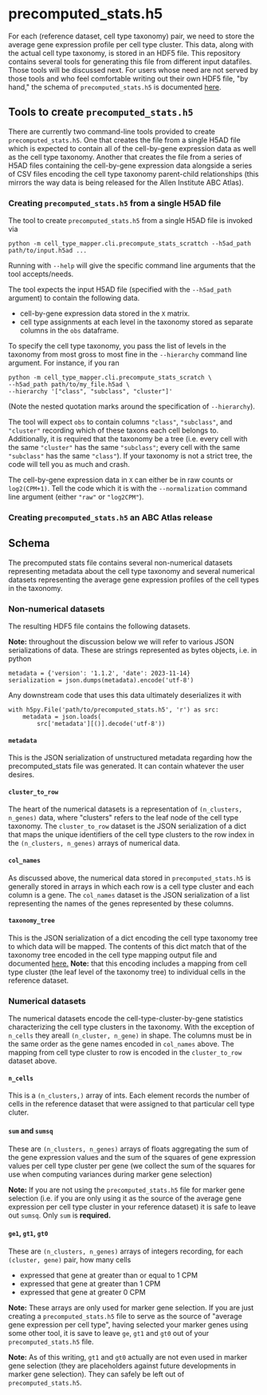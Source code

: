 # precomputed_stats.h5

For each (reference dataset, cell type taxonomy) pair, we need to store
the average gene expression profile per cell type cluster. This data, along
with the actual cell type taxonomy, is stored in an HDF5 file. This repository
contains several tools for generating this file from different input datafiles.
Those tools will be discussed next. For users whose need are not served
by those tools and who feel comfortable writing out their own HDF5 file,
"by hand," the schema of `precomputed_stats.h5` is documented [here](#Schema).

## Tools to create `precomputed_stats.h5`

There are currently two command-line tools provided to create
`precomputed_stats.h5`. One that creates the file from a single H5AD file
which is expected to contain all of the cell-by-gene expression data as well
as the cell type taxonomy. Another that creates the file from a series of
H5AD files containing the cell-by-gene expression data alongside a series of
CSV files encoding the cell type taxonomy parent-child relationships (this
mirrors the way data is being released for the Allen Institute ABC Atlas).

### Creating `precomputed_stats.h5` from a single H5AD file

The tool to create `precomputed_stats.h5` from a single H5AD file is invoked
via
```
python -m cell_type_mapper.cli.precompute_stats_scrattch --h5ad_path path/to/input.h5ad ...
```
Running with `--help` will give the specific command line arguments that the
tool accepts/needs.

The tool expects the input H5AD file (specified with the `--h5ad_path` argument)
to contain the following data.

- cell-by-gene expression data stored in the `X` matrix.
- cell type assignments at each level in the taxonomy stored as separate columns
in the `obs` dataframe.

To specify the cell type taxonomy, you pass the list of levels in the taxonomy
from most gross to most fine in the `--hierarchy` command line argument. For
instance, if you ran
```
python -m cell_type_mapper.cli.precompute_stats_scratch \
--h5ad_path path/to/my_file.h5ad \
--hierarchy '["class", "subclass", "cluster"]'
```
(Note the nested quotation marks around the specification of `--hierarchy`).

The tool will expect `obs` to contain columns `"class"`, `"subclass"`, and
`"cluster"` recording which of these taxons each cell belongs to. Additionally,
it is required that the taxonomy be a tree (i.e. every cell with the same
`"cluster"` has the same `"subclass"`; every cell with the same `"subclass"` has
the same `"class"`). If your taxonomy is not a strict tree, the code will
tell you as much and crash.

The cell-by-gene expression data in `X` can either be in raw counts or
`log2(CPM+1)`. Tell the code which it is with the `--normalization` command line
argument (either `"raw"` or `"log2CPM"`).


### Creating `precomputed_stats.h5` an ABC Atlas release


## Schema

The precomputed stats file contains several non-numerical datasets representing
metadata about the cell type taxonomy and several numerical datasets
representing the average gene expression profiles of the cell types in the
taxonomy.

### Non-numerical datasets

The resulting HDF5 file contains the following datasets.

**Note:** throughout the discussion below we will refer to various
JSON serializations of data. These are strings represented as bytes
objects, i.e. in python
```
metadata = {'version': '1.1.2', 'date': 2023-11-14}
serialization = json.dumps(metadata).encode('utf-8')
```
Any downstream code that uses this data ultimately deserializes it with
```
with h5py.File('path/to/precomputed_stats.h5', 'r') as src:
    metadata = json.loads(
        src['metadata'][()].decode('utf-8'))
```

#### `metadata`

This is the JSON serialization of unstructured metadata regarding how
the precomputed_stats file was generated. It can contain whatever the
user desires.

#### `cluster_to_row`

The heart of the numerical datasets is a representation of
`(n_clusters, n_genes)` data, where "clusters" refers to the leaf node
of the cell type taxonomy. The `cluster_to_row` dataset is the JSON
serialization of a dict that maps the unique identifiers of the cell
type clusters to the row index in the `(n_clusters, n_genes)` arrays
of numerical data.

#### `col_names`

As discussed above, the numerical data stored in `precomputed_stats.h5`
is generally stored in arrays in which each row is a cell type cluster
and each column is a gene. The `col_names` dataset is the JSON serialization
of a list representing the names of the genes represented by these columns.

#### `taxonomy_tree`

This is the JSON serialization of a dict encoding the cell type
taxonomy tree to which data will be mapped. The contents of this dict match
that of the taxonomy tree encoded in the cell type mapping output file and
documented
[here.](../output.md#taxonomy_tree) **Note:** that this encoding includes a
mapping from cell type cluster (the leaf level of the taxonomy tree) to
individual cells in the reference dataset.


### Numerical datasets

The numerical datasets encode the cell-type-cluster-by-gene statistics
characterizing the cell type clusters in the taxonomy. With the exception
of `n_cells` they areall `(n_cluster, n_gene)` in shape. The columns must
be in the same order as the gene names encoded in `col_names` above.
The mapping from cell type cluster to row is encoded in the `cluster_to_row`
dataset above.

#### `n_cells`

This is a `(n_clusters,)` array of ints. Each element records the number
of cells in the reference dataset that were assigned to that particular
cell type cluter.

#### `sum` and `sumsq`

These are `(n_clusters, n_genes)` arrays of floats aggregating the sum of the
gene expression values and the sum of the squares of gene expression values
per cell type cluster per gene (we collect the sum of the squares for use
when computing variances during marker gene selection)

**Note:** If you are not using the `precomputed_stats.h5` file for marker
gene selection (i.e. if you are only using it as the source of the average
gene expression per cell type cluster in your reference dataset) it is safe
to leave out `sumsq`. Only `sum` is **required.**

#### `ge1`, `gt1`, `gt0`

These are `(n_clusters, n_genes)` arrays of integers recording, for each
`(cluster, gene)` pair, how many cells

- expressed that gene at greater than or equal to 1 CPM
- expressed that gene at greater than 1 CPM
- expressed that gene at greater 0 CPM

**Note:** These arrays are only used for marker gene selection. If you are just
creating a `precomputed_stats.h5` file to serve as the source of
"average gene expression per cell type", having selected your marker genes
using some other tool, it is save to leave `ge`, `gt1` and `gt0` out of your
`precomputed_stats.h5` file.

**Note:** As of this writing, `gt1` and `gt0` actually are not even used
in marker gene selection (they are placeholders against future developments
in marker gene selection). They can safely be left out of
`precomputed_stats.h5`.
